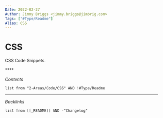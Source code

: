 ```yaml
---
Date: 2022-02-27
Author: Jimmy Briggs <jimmy.briggs@jimbrig.com>
Tags: ["#Type/Readme"]
Alias: CSS
---
```


<!-- generated by markdown-notes-tree -->

<!-- generated by markdown-notes-tree -->

# CSS

<!-- optional markdown-notes-tree directory description starts here -->
CSS Code Snippets.
<!-- optional markdown-notes-tree directory description ends here -->****

*Contents*

```dataview
list from "2-Areas/Code/CSS" AND !#Type/Readme
```

***

*Backlinks*

```dataview
list from [[_README]] AND -"Changelog"
```